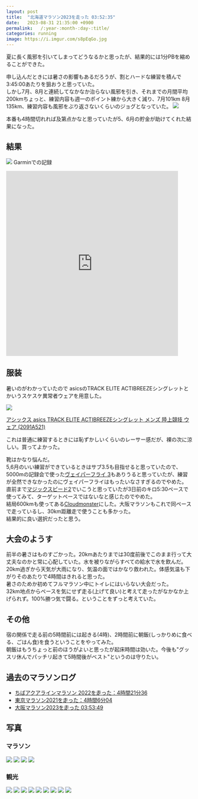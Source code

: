 ```yaml
---
layout: post
title:  "北海道マラソン2023を走った 03:52:35"
date:   2023-08-31 21:35:00 +0900
permalink:   /:year-:month-:day-:title/
categories: running
image: https://i.imgur.com/s8pEqGo.jpg
---
```

夏に長く風邪を引いてしまってどうなるかと思ったが、結果的には1分PBを縮めることができた。  

申し込んだときには暑さの影響もあるだろうが、割とハードな練習を積んで3:45:00あたりを狙おうと思っていた。    
しかし7月、8月と連続してなかなか治らない風邪を引き、それまでの月間平均200kmちょっと、練習内容も週一のポイント練から大きく減り、7月101km 8月135km、練習内容も風邪をぶり返さないくらいのジョグとなっていた。
![](https://i.imgur.com/Zv1UMe2.png)

本番も4時間切れれば及第点かなと思っていたが5、6月の貯金が助けてくれた結果になった。  

## 結果

![](https://i.imgur.com/6oWM3IW.png)
Garminでの記録  

<div class="iframe-wrap">
<iframe src='https://connect.garmin.com/modern/activity/embed/11882036055' title='北海道マラソン2023' width='465' height='500' frameborder='0'></iframe></div>

## 服装

暑いのがわかっていたので asicsのTRACK ELITE ACTIBREEZEシングレットとかいうスケスケ異常者ウェアを用意した。
<p><a href="https://www.amazon.co.jp/%E3%82%A2%E3%82%B7%E3%83%83%E3%82%AF%E3%82%B9-asics-TRACK-ACTIBREEZE%E3%82%B7%E3%83%B3%E3%82%B0%E3%83%AC%E3%83%83%E3%83%88-2091A521/dp/B095W5VVXV?th=1&psc=1&linkCode=li2&tag=peipeipe-22&linkId=b9c7c4c0409b42683283a87fe3bf7a33&language=ja_JP&ref_=as_li_ss_il" target="_blank" rel="nofollow"><img border="0" src="https://m.media-amazon.com/images/I/4115AYNtGIL._SL160_.jpg" ></a><img src="https://ir-jp.amazon-adsystem.com/e/ir?t=peipeipe-22&language=ja_JP&l=li2&o=9&a=B095W5VVXV" width="1" height="1" border="0" alt="" style="border:none !important; margin:0px !important;" /></p> <p><a href="https://www.amazon.co.jp/%E3%82%A2%E3%82%B7%E3%83%83%E3%82%AF%E3%82%B9-asics-TRACK-ACTIBREEZE%E3%82%B7%E3%83%B3%E3%82%B0%E3%83%AC%E3%83%83%E3%83%88-2091A521/dp/B095W5VVXV?th=1&psc=1&linkCode=li2&tag=peipeipe-22&linkId=b9c7c4c0409b42683283a87fe3bf7a33&language=ja_JP&ref_=as_li_ss_il" target="_blank" rel="nofollow">アシックス asics TRACK ELITE ACTIBREEZEシングレット メンズ 陸上競技 ウェア (2091A521)</a></p>

これは普通に練習するときには恥ずかしいくらいのレーサー感だが、裸の次に涼しい。買ってよかった。  

靴はかなり悩んだ。  
5,6月のいい練習ができているときはサブ3.5も目指せると思っていたので、5000mの記録会で使った[ヴェイパーフライ 3](https://amzn.to/3EjRaqt)もありうると思っていたが、練習が全然できなかったのにヴェイパーフライはもったいなさすぎるのでやめた。  
直前まで[マジックスピード2](https://amzn.to/3qSF2cS)でいこうと思っていたが3日前のキロ5:30ペースで使ってみて、ターゲットペースではないなと感じたのでやめた。  
結局600kmも使ってある[Cloudmonster](https://amzn.to/44znuQW)にした。大阪マラソンもこれで同ペースで走っているし、30km距離走で使うことも多かった。  
結果的に良い選択だったと思う。


## 大会のようす

前半の暑さはものすごかった。20kmあたりまでは30度前後でこのまま行って大丈夫なのかと常に心配していた。水を被りながらすべての給水で水を飲んだ。  
20km過ぎから天気が大雨になり、気温の面ではかなり救われた。体感気温も下がりそのあたりで4時間はきれると思った。  
暑さのためか初めてフルマラソン中にトイレにはいらない大会だった。  
32km地点からペースを気にせず走る(上げて良い)と考えて走ったがなかなか上げられず。100%勝つ気で闘る。ということをずっと考えていた。


## その他
宿の関係で走る前の5時間前には起きる(4時)、2時間前に朝飯(しっかりめに食べる、ごはん食)を食うということをやってみた。  
朝飯はもうちょっと前のほうがよいと思ったが起床時間は効いた。今後も"グッスリ休んでパッチリ起きて5時間後がベスト"というのは守りたい。

## 過去のマラソンログ

- [ちばアクアラインマラソン 2022を走った：4時間21分36](https://www.peipeipe.net/2022-11-07-chibaaqualinemarathon2022/)
- [東京マラソン2021を走った：4時間6分04](https://www.peipeipe.net/2022-03-09-tokyomarathon2021/)
- [大阪マラソン2023を走った 03:53:49](https://www.peipeipe.net/2023-03-12-osaka-marathon2023/)

## 写真

### マラソン

![](https://i.imgur.com/s8pEqGo.jpg)
![](https://i.imgur.com/eVD37Jd.jpg)
![](https://i.imgur.com/9YMBLlo.jpg)
![](https://i.imgur.com/IcQ2th0.jpg)

### 観光

![](https://i.imgur.com/HmuIGXO.jpg)
![](https://i.imgur.com/tJkuIlw.jpg)
![](https://i.imgur.com/dGYO9zW.jpg)
![](https://i.imgur.com/YufSfRu.jpg)
![](https://i.imgur.com/nC2ZvBP.jpg)
![](https://i.imgur.com/CUDkAJG.jpg)
![](https://i.imgur.com/xo6NiLT.jpg)
![](https://i.imgur.com/8sk8bdH.jpg)
![](https://i.imgur.com/Y0oNjE3.jpg)